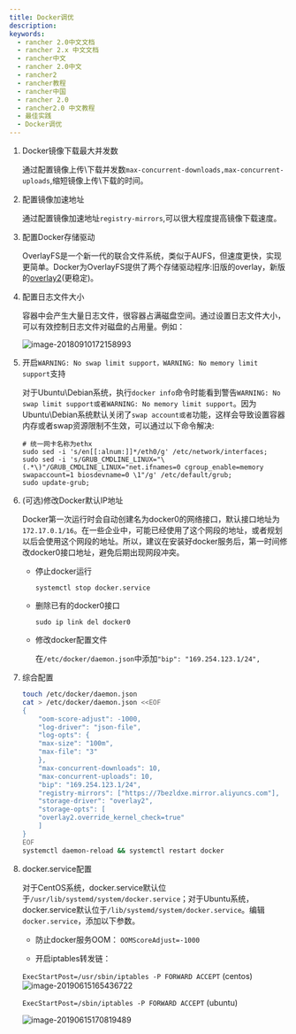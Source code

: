 ```yaml
---
title: Docker调优
description: 
keywords:
  - rancher 2.0中文文档
  - rancher 2.x 中文文档
  - rancher中文
  - rancher 2.0中文
  - rancher2
  - rancher教程
  - rancher中国
  - rancher 2.0
  - rancher2.0 中文教程
  - 最佳实践
  - Docker调优
---
```


1. Docker镜像下载最大并发数

    通过配置镜像上传\下载并发数`max-concurrent-downloads,max-concurrent-uploads`,缩短镜像上传\下载的时间。

2. 配置镜像加速地址

    通过配置镜像加速地址`registry-mirrors`,可以很大程度提高镜像下载速度。

3. 配置Docker存储驱动

    OverlayFS是一个新一代的联合文件系统，类似于AUFS，但速度更快，实现更简单。Docker为OverlayFS提供了两个存储驱动程序:旧版的overlay，新版的[overlay2](https://docs.docker.com/storage/storagedriver/overlayfs-driver/)(更稳定)。

4. 配置日志文件大小

    容器中会产生大量日志文件，很容器占满磁盘空间。通过设置日志文件大小，可以有效控制日志文件对磁盘的占用量。例如：

    ![image-20180910172158993](/img/rancher/old-doc/image-20180910172158993.png)

5. 开启`WARNING: No swap limit support，WARNING: No memory limit support`支持

    对于Ubuntu\Debian系统，执行`docker info`命令时能看到警告`WARNING: No swap limit support或者WARNING: No memory limit support`。因为Ubuntu\Debian系统默认关闭了`swap account或者`功能，这样会导致设置容器内存或者swap资源限制不生效，可以通过以下命令解决:
    ```
    # 统一网卡名称为ethx
    sudo sed -i 's/en[[:alnum:]]*/eth0/g' /etc/network/interfaces;
    sudo sed -i 's/GRUB_CMDLINE_LINUX="\(.*\)"/GRUB_CMDLINE_LINUX="net.ifnames=0 cgroup_enable=memory swapaccount=1 biosdevname=0 \1"/g' /etc/default/grub;
    sudo update-grub;
    ```

6. (可选)修改Docker默认IP地址

    Docker第一次运行时会自动创建名为docker0的网络接口，默认接口地址为`172.17.0.1/16`。在一些企业中，可能已经使用了这个网段的地址，或者规划以后会使用这个网段的地址。所以，建议在安装好docker服务后，第一时间修改docker0接口地址，避免后期出现网段冲突。

    - 停止docker运行

      `systemctl stop docker.service`

    - 删除已有的docker0接口

      `sudo ip link del docker0`

    - 修改docker配置文件

      在`/etc/docker/daemon.json`中添加`"bip": "169.254.123.1/24",`

7. 综合配置

    ```bash
    touch /etc/docker/daemon.json
    cat > /etc/docker/daemon.json <<EOF
    {
        "oom-score-adjust": -1000,
        "log-driver": "json-file",
        "log-opts": {
        "max-size": "100m",
        "max-file": "3"
        },
        "max-concurrent-downloads": 10,
        "max-concurrent-uploads": 10,
        "bip": "169.254.123.1/24",
        "registry-mirrors": ["https://7bezldxe.mirror.aliyuncs.com"],
        "storage-driver": "overlay2",
        "storage-opts": [
        "overlay2.override_kernel_check=true"
        ]
    }
    EOF
    systemctl daemon-reload && systemctl restart docker
    ```

8. docker.service配置

    对于CentOS系统，docker.service默认位于`/usr/lib/systemd/system/docker.service`；对于Ubuntu系统，docker.service默认位于`/lib/systemd/system/docker.service`。编辑`docker.service`，添加以下参数。

    - 防止docker服务OOM：
    `OOMScoreAdjust=-1000`

    - 开启iptables转发链：
    
    `ExecStartPost=/usr/sbin/iptables -P FORWARD ACCEPT` (centos)
    ![image-20190615165436722](/img/rancher/old-doc/image-20190615165436722.png)
    
    `ExecStartPost=/sbin/iptables -P FORWARD ACCEPT` (ubuntu)

    ![image-20190615170819489](/img/rancher/old-doc/image-20190615170819489.png)
